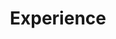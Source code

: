 ---
layout: default
title: Experience
tagline: Experience page
description: A list of all the experience I have.
---